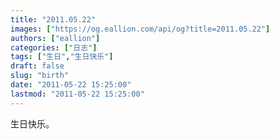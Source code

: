 ```yaml
---
title: "2011.05.22"
images: ["https://og.eallion.com/api/og?title=2011.05.22"]
authors: ["eallion"]
categories: ["日志"]
tags: ["生日","生日快乐"]
draft: false
slug: "birth"
date: "2011-05-22 15:25:00"
lastmod: "2011-05-22 15:25:00"
---
```


生日快乐。

